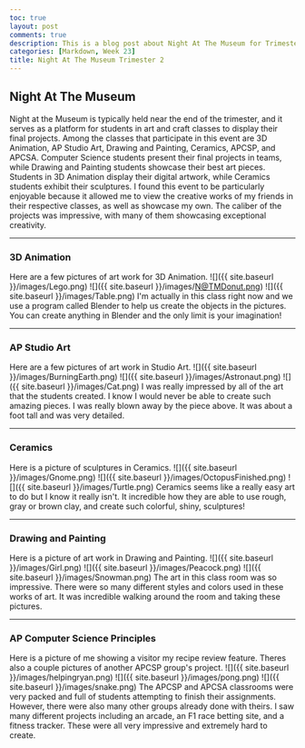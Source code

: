 ```yaml
---
toc: true
layout: post
comments: true
description: This is a blog post about Night At The Museum for Trimester 2
categories: [Markdown, Week 23]
title: Night At The Museum Trimester 2
---
```


## Night At The Museum
Night at the Museum is typically held near the end of the trimester, and it serves as a platform for students in art and craft classes to display their final projects. Among the classes that participate in this event are 3D Animation, AP Studio Art, Drawing and Painting, Ceramics, APCSP, and APCSA. Computer Science students present their final projects in teams, while Drawing and Painting students showcase their best art pieces. Students in 3D Animation display their digital artwork, while Ceramics students exhibit their sculptures. I found this event to be particularly enjoyable because it allowed me to view the creative works of my friends in their respective classes, as well as showcase my own. The caliber of the projects was impressive, with many of them showcasing exceptional creativity.

---

### 3D Animation
Here are a few pictures of art work for 3D Animation.
![]({{ site.baseurl }}/images/Lego.png)
![]({{ site.baseurl }}/images/N@TMDonut.png)
![]({{ site.baseurl }}/images/Table.png)
I'm actually in this class right now and we use a program called Blender to help us create the objects in the pictures. You can create anything in Blender and the only limit is your imagination!

---

### AP Studio Art
Here are a few pictures of art work in Studio Art.
![]({{ site.baseurl }}/images/BurningEarth.png)
![]({{ site.baseurl }}/images/Astronaut.png)
![]({{ site.baseurl }}/images/Cat.png)
I was really impressed by all of the art that the students created. I know I would never be able to create such amazing pieces. I was really blown away by the piece above. It was about a foot tall and was very detailed.

---

### Ceramics
Here is a picture of sculptures in Ceramics.
![]({{ site.baseurl }}/images/Gnome.png)
![]({{ site.baseurl }}/images/OctopusFinished.png)
![]({{ site.baseurl }}/images/Turtle.png)
Ceramics seems like a really easy art to do but I know it really isn't. It incredible how they are able to use rough, gray or brown clay, and create such colorful, shiny, sculptures!

---

### Drawing and Painting
Here is a picture of art work in Drawing and Painting.
![]({{ site.baseurl }}/images/Girl.png)
![]({{ site.baseurl }}/images/Peacock.png)
![]({{ site.baseurl }}/images/Snowman.png)
The art in this class room was so impressive. There were so many different styles and colors used in these works of art. It was incredible walking around the room and taking these pictures.

---

### AP Computer Science Principles
Here is a picture of me showing a visitor my recipe review feature. Theres also a couple pictures of another APCSP group's project.
![]({{ site.baseurl }}/images/helpingryan.png)
![]({{ site.baseurl }}/images/pong.png)
![]({{ site.baseurl }}/images/snake.png)
The APCSP and APCSA classrooms were very packed and full of students attempting to finish their assignments. However, there were also many other groups already done with theirs. I saw many different projects including an arcade, an F1 race betting site, and a fitness tracker. These were all very impressive and extremely hard to create.
